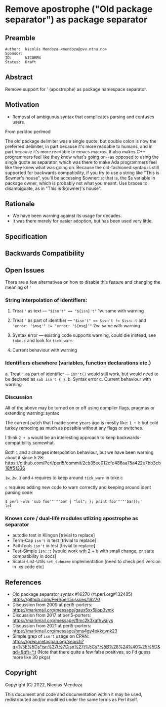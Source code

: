 # Remove apostrophe ("Old package separator") as package separator

## Preamble

    Author:  Nicolás Mendoza <mendoza@pvv.ntnu.no>
    Sponsor:
    ID:      NICOMEN
    Status:  Draft

## Abstract

Remove support for ' (apostrophe) as package namespace separator.

## Motivation

* Removal of ambiguous syntax that complicates parsing and confuses users.

From perldoc perlmod

The old package delimiter was a single quote, but double colon is now the preferred delimiter, in part because it's more readable to humans, and in part because it's more readable to emacs macros. It also makes C++ programmers feel like they know what's going on--as opposed to using the single quote as separator, which was there to make Ada programmers feel like they knew what was going on. Because the old-fashioned syntax is still supported for backwards compatibility, if you try to use a string like "This is $owner's house", you'll be accessing $owner::s; that is, the $s variable in package owner, which is probably not what you meant. Use braces to disambiguate, as in "This is ${owner}'s house".

## Rationale

* We have been warning against its usage for decades.
* It was there merely for easier adoption, but has been used very little.

## Specification

## Backwards Compatibility

## Open Issues

There are a few alternatives on how to disable this feature and changing the meaning of `'`

### String interpolation of identifiers:

1. Treat `'` as text — `"$isn't" == "${isn}'t"` 
1w. same with warning

2. Treat `'` as part of identifier — `"$isn't" == $isn't != $isn::t` and `"error: '$msg'" != "error: '${msg}'"`
2w. same with warning

3. Syntax error — existing code supports warning, could die instead, see `toke.c` and look for `tick_warn`

4. Current behaviour with warning

### Identifiers elsewhere (variables, function declarations etc.)

a. Treat `'` as part of identifier — `isn't()` would still work, but would need to be declared as `sub isn't { }`.
b. Syntax error
c. Current behaviour with warning

### Discussion

All of the above may be turned on or off using compiler flags, pragmas or extending warning::syntax

The current patch that I made some years ago is mostly like: `1 + b` but cold turkey remocing as much as possible without any flags or switches.

I think `2 + a` would be an interesting approach to keep backwards-compatibility somewhat. 

Both `1` and `2` changes interpolation behaviour, but we have been warning about it since 5.28: https://github.com/Perl/perl5/commit/2cb35ee012cfe486aa75a422e7bb3cb18ff51336

`1w`, `2w`, `3` and `4` requires to keep around `tick_warn` in toke.c

`c` requires adding new code to warn correctly and keeping around ident parsing code: 

```
$ perl -wlE 'sub foo'"'"'bar { "lol"; }; print foo'"'"'bar();'
lol
```

### Known core / dual-life modules utlizing apostrophe as separator

* autodie test in Klingon [trivial to replace]
* Term-Cap `isn't` in test [trivial to replace]
* PathTools `isn't` in test [trivial to replace]
* Test-Simple `isn::t` [would work wth 2 + b with small change, or state compatibility in docs]
* Scalar-List-Utils `set_subname` implementation [need to check perl version in .xs code etc]

## References

* Old package separator syntax #16270 (rt.perl.org#132485) https://github.com/Perl/perl5/issues/16270 
* Discussion from 2009 at perl5-porters: https://markmail.org/message/gaux5xx5jlop3vmk
* Discussion from 2017 at perl5-porters: https://markmail.org/message/ffmc2k3xafhwajys
* Discussion from 2021 at perl5-porters: https://markmail.org/message/hms4gy4okkgvnk23
* Simple grep of `isn't` usage on CPAN: https://grep.metacpan.org/search?q=%5E%5Cs*isn%27t%7Cisn%27t%5Cs*%5B%28%24%40%25%5D&qd=&qft=*.t (Note that there quite a few false positives, so I'd guess more like 30 pkgs)

## Copyright

Copyright (C) 2022, Nicolas Mendoza

This document and code and documentation within it may be used, redistributed and/or modified under the same terms as Perl itself.
